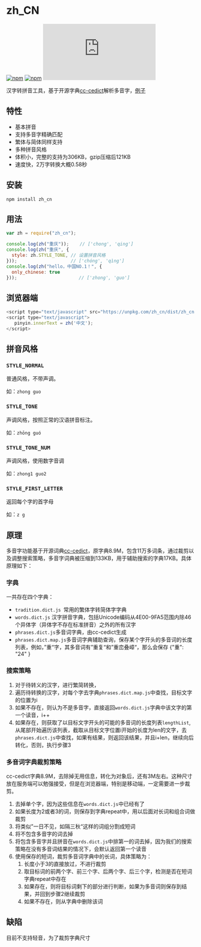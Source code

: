# zh_CN
[![npm](https://img.shields.io/npm/v/zh_cn.svg)](https://www.npmjs.com/package/react-cmirror)
[![npm](https://img.shields.io/npm/dm/zh_cn.svg)](https://www.npmjs.com/package/zh_cn)
[![gzip](http://img.badgesize.io/https://unpkg.com/zh_cn/dist/zh_cn.min.js?compression=gzip)](https://unpkg.com/zh_cn/dist/zh_cn.min.js)

汉字转拼音工具，基于开源字典[cc-cedict](https://www.mdbg.net/chinese/dictionary?page=cedict)解析多音字，[例子](https://ziqiangwang.github.io/zh_CN/demo/index.html)

## 特性

+ 基本拼音
+ 支持多音字精确匹配
+ 繁体与简体同样支持
+ 多种拼音风格
+ 体积小，完整的支持为306KB，gzip压缩后121KB
+ 速度快，2万字转换大概0.58秒

## 安装

```
npm install zh_cn
```

## 用法

```js
var zh = require("zh_cn");

console.log(zh("重庆"));    // ['chong', 'qing']
console.log(zh("重庆", {
  style: zh.STYLE_TONE, // 设置拼音风格
}));                    // ['chóng', 'qìng']
console.log(zh("hello，中国NO.1！", {
  only_chinese: true
}));                       // ['zhong', 'guo']
```

## 浏览器端

```js
<script type="text/javascript" src="https://unpkg.com/zh_cn/dist/zh_cn.min.js"></script>
<script type="text/javascript">
   pinyin.innerText = zh('中文');
</script>
```



## 拼音风格

### `STYLE_NORMAL`

普通风格，不带声调。

如：`zhong guo`

### `STYLE_TONE`

声调风格，按照正常的汉语拼音标注。

如：`zhōng guó`

### `STYLE_TONE_NUM`

声调风格，使用数字音调

如：`zhong1 guo2`

### `STYLE_FIRST_LETTER`

返回每个字的首字母

如：`z g`

## 原理

多音字功能基于开源词典[cc-cedict](https://www.mdbg.net/chinese/dictionary?page=cedict)，原字典8.9M，包含11万多词条，通过裁剪以及调整搜索策略，多音字词典被压缩到133KB，用于辅助搜索的字典17KB。具体原理如下：

### 字典

一共存在四个字典：

- `tradition.dict.js `常用的繁体字转简体字字典
- `words.dict.js` 汉字拼音字典，包括Unicode编码从4E00-9FA5范围内除46个异体字（异体字不存在标准拼音）之外的所有汉字
- `phrases.dict.js`多音词字典，由cc-cedict生成
- `phrases.dict.map.js`多音词字典辅助查询，保存某个字开头的多音词的长度列表，例如，”重“字，其多音词有”重复“和”重峦叠嶂“，那么会保存 {"重": "24" }

### 搜索策略

1. 对于待转义的汉字，进行繁简转换，
2. 遍历待转换的汉字，对每个字去字典`phrases.dict.map.js`中查找，目标文字的位置为i
3. 如果不存在，则认为不是多音字，直接返回`words.dict.js`字典中该文字的第一个读音，i++
4. 如果存在，则获取了以目标文字开头的可能的多音词的长度列表`lengthList`,从尾部开始遍历该列表，截取从目标文字位置i开始的长度为len的文字，去`phrases.dict.js`中查找，如果有结果，则返回该结果，并且i+len，继续向后转化，否则，执行步骤3

### 多音词字典裁剪策略

cc-cedict字典8.9M，去除掉无用信息，转化为对象后，还有3M左右。这种尺寸放在服务端可以勉强接受，但是在浏览器端，特别是移动端，一定需要进一步裁剪。

1. 去掉单个字，因为这些信息在`words.dict.js`中已经有了
2. 如果长度为2或者3的词，则保存到字典repeat中，用以后面对长词和组合词做裁剪
3. 将类似”一日不见，如隔三秋“这样的词组分割成短词
4. 将不包含多音字的词去掉
5. 将包含多音字并且拼音在`words.dict.js`中排第一的词去掉，因为我们的搜索策略在没有多音词结果的情况下，会默认返回第一个读音
6. 使用保存的短词，裁剪多音词字典中的长词，具体策略为：
   1. 长度小于3的直接放过，不进行裁剪
   2. 取目标词的前两个字、前三个字、后两个字、后三个字，检测是否在短词字典repeat中存在
   3. 如果存在，则将目标词剩下的部分进行判断，如果为多音词则保存到结果，并回到步骤2继续裁剪
   4. 如果不存在，则从字典中删除该词

## 缺陷

目前不支持轻音，为了裁剪字典尺寸
